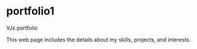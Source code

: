 # portfolio1
VJs portfolio

This web page includes the details about my skills, projects, and interests.

